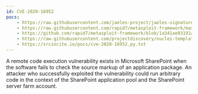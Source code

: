 ```yaml
---
id: CVE-2020-16952
pocs:
    - https://raw.githubusercontent.com/jaeles-project/jaeles-signatures/master/cves/ms-sharepoint-rce-cve-2020-16952.yaml
    - https://raw.githubusercontent.com/rapid7/metasploit-framework/master/modules/exploits/windows/http/sharepoint_ssi_viewstate.rb
    - https://github.com/rapid7/metasploit-framework/blob/1a341ae93191ac5f6d8a9603aebb6b3a1f65f107/documentation/modules/exploit/windows/http/sharepoint_ssi_viewstate.md
    - https://raw.githubusercontent.com/projectdiscovery/nuclei-templates/master/cves/CVE-2020-16952.yaml
    - https://srcincite.io/pocs/cve-2020-16952.py.txt
---
```

A remote code execution vulnerability exists in Microsoft SharePoint when the software fails to check the source markup of an application package. An attacker who successfully exploited the vulnerability could run arbitrary code in the context of the SharePoint application pool and the SharePoint server farm account.

